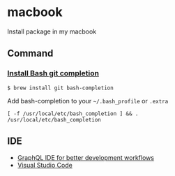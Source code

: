 # macbook

Install package in my macbook

## Command

### [Install Bash git completion](https://github.com/bobthecow/git-flow-completion/wiki/Install-Bash-git-completion)

```
$ brew install git bash-completion
```

Add bash-completion to your `~/.bash_profile` or `.extra`

```
[ -f /usr/local/etc/bash_completion ] && . /usr/local/etc/bash_completion
```

## IDE

- [GraphQL IDE for better development workflows](https://github.com/prisma/graphql-playground)
- [Visual Studio Code](https://code.visualstudio.com)

